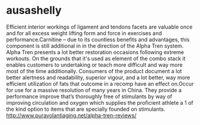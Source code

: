 # ausashelly
Efficient interior workings of ligament and tendons facets are valuable once and for all excess weight lifting form and force in exercises and performance.Carnitine – due to its countless benefits and advantages, this component is still additional in in the direction of the Alpha Tren system. Alpha Tren presents a lot better restoration occasions following extreme workouts. On the grounds that it's used as element of the combo stack it enables customers to undertaking or teach more difficult and way more most of the time additionally. Consumers of the product document a lot better alertness and readability, superior vigour, and a lot better, way more efficient utilization of fats that outcome in a recomp have an effect on.Occur for use for a massive resolution of many years in China. They provide a performance improve that’s thoroughly free of stimulants by way of improving circulation and oxygen which supplies the proficient athlete a 1 of the kind option to items that are specially founded on stimulants.  http://www.puravolantiaging.net/alpha-tren-reviews/
